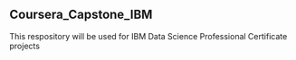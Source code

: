 ## Coursera_Capstone_IBM ##
This respository will be used for IBM Data Science Professional Certificate projects
